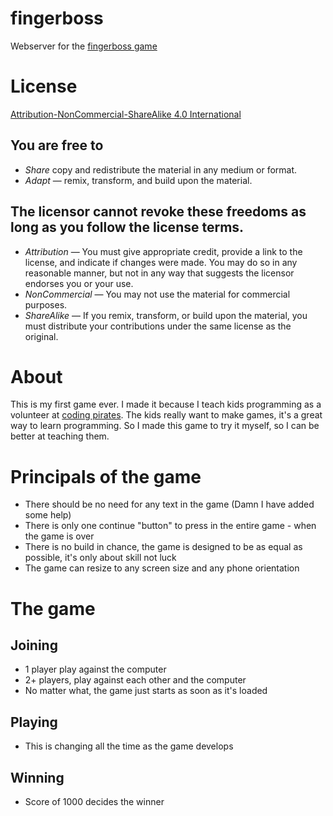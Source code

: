 # fingerboss

Webserver for the [fingerboss game](http://fingerboss.com)

# License
[Attribution-NonCommercial-ShareAlike 4.0 International](http://creativecommons.org/licenses/by-nc-sa/4.0/)

## You are free to
- *Share* copy and redistribute the material in any medium or format. 
- *Adapt* — remix, transform, and build upon the material. 

## The licensor cannot revoke these freedoms as long as you follow the license terms.
- *Attribution* — You must give appropriate credit, provide a link to the license, and indicate if changes were made. You may do so in any reasonable manner, but not in any way that suggests the licensor endorses you or your use.
- *NonCommercial* — You may not use the material for commercial purposes.
- *ShareAlike* — If you remix, transform, or build upon the material, you must distribute your contributions under the same license as the original.

# About
This is my first game ever. I made it because I teach kids programming as a volunteer at 
[coding pirates](http://codingpirates.dk/).
The kids really want to make games, it's a great way to learn programming. So I made this game to try it myself, so
I can be better at teaching them.

# Principals of the game
- There should be no need for any text in the game (Damn I have added some help)
- There is only one continue "button" to press in the entire game - when the game is over
- There is no build in chance, the game is designed to be as equal as possible, it's only about skill not luck
- The game can resize to any screen size and any phone orientation

# The game

## Joining
- 1 player play against the computer
- 2+ players, play against each other and the computer
- No matter what, the game just starts as soon as it's loaded

## Playing
- This is changing all the time as the game develops

## Winning
- Score of 1000 decides the winner
